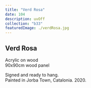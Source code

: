 ```yaml
---
title: "Verd Rosa"
date: 104
description: uvOff
collection: "b33"
featuredImage: ./verdRosa.jpg
---
```


## Verd Rosa

Acrylic on wood<br/>
90x90cm wood panel

Signed and ready to hang.<br/>
Painted in Jorba Town, Catalonia. 2020.